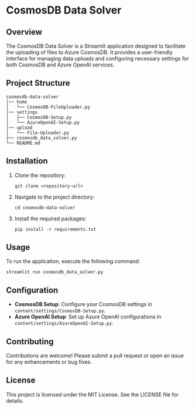 # CosmosDB Data Solver

## Overview
The CosmosDB Data Solver is a Streamlit application designed to facilitate the uploading of files to Azure CosmosDB. It provides a user-friendly interface for managing data uploads and configuring necessary settings for both CosmosDB and Azure OpenAI services.

## Project Structure
```
cosmosdb-data-solver
│── home
│   └── CosmosDB-FileUploader.py
│── settings
│   ├── CosmosDB-Setup.py
│   └── AzureOpenAI-Setup.py
│── upload
│   └── File-Uploader.py
├── cosmosdb_data_solver.py
└── README.md
```

## Installation
1. Clone the repository:
   ```
   git clone <repository-url>
   ```
2. Navigate to the project directory:
   ```
   cd cosmosdb-data-solver
   ```
3. Install the required packages:
   ```
   pip install -r requirements.txt
   ```

## Usage
To run the application, execute the following command:
```
streamlit run cosmosdb_data_solver.py
```

## Configuration
- **CosmosDB Setup**: Configure your CosmosDB settings in `content/settings/CosmosDB-Setup.py`.
- **Azure OpenAI Setup**: Set up Azure OpenAI configurations in `content/settings/AzureOpenAI-Setup.py`.

## Contributing
Contributions are welcome! Please submit a pull request or open an issue for any enhancements or bug fixes.

## License
This project is licensed under the MIT License. See the LICENSE file for details.